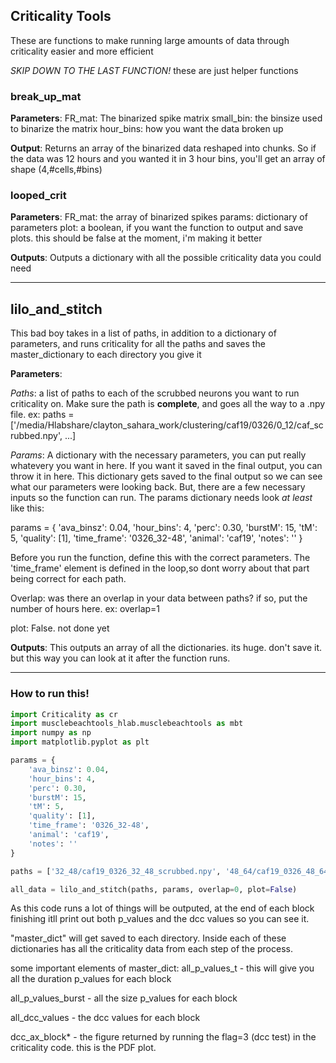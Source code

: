 ## Criticality Tools
These are functions to make running large amounts of data through criticality easier and more efficient 

*SKIP DOWN TO THE LAST FUNCTION!* these are just helper functions

### break_up_mat
**Parameters**:
FR_mat: The binarized spike matrix
small_bin: the binsize used to binarize the matrix
hour_bins: how you want the data broken up

**Output**:
Returns an array of the binarized data reshaped into chunks. So if the data was 12 hours and you wanted it in 3 hour bins, you'll get an array of shape (4,#cells,#bins)

### looped_crit
**Parameters**:
FR_mat: the array of binarized spikes
params: dictionary of parameters
plot: a boolean, if you want the function to output and save plots. this should be false at the moment, i'm making it better

**Outputs**:
Outputs a dictionary with all the possible criticality data you could need


---
## lilo_and_stitch
This bad boy takes in a list of paths, in addition to a dictionary of parameters, and runs criticality for all the paths and saves the master_dictionary to each directory you give it

**Parameters**:


*Paths*: a list of paths to each of the scrubbed neurons you want to run criticality on. Make sure the path is **complete**, and goes all the way to a .npy file. 
ex: paths = ['/media/Hlabshare/clayton_sahara_work/clustering/caf19/0326/0_12/caf_scrubbed.npy', ...]


*Params*:
A dictionary with the necessary parameters, you can put really whatevery you want in here. If you want it saved in the final output, you can throw it in here. This dictionary gets saved to the final output so we can see what our parameters were looking back. But, there are a few necessary inputs so the function can run. The params dictionary needs look *at least* like this:

params = {
    'ava_binsz': 0.04,
    'hour_bins': 4,
    'perc': 0.30,
    'burstM': 15,
    'tM': 5,
    'quality': [1],
    'time_frame': '0326_32-48',
    'animal': 'caf19',
    'notes': ''
}

Before you run the function, define this with the correct parameters. The 'time_frame' element is defined in the loop,so dont worry about that part being correct for each path. 


Overlap: was there an overlap in your data between paths? if so, put the number of hours here. ex: overlap=1


plot: False. not done yet

**Outputs**:
This outputs an array of all the dictionaries. its huge. don't save it. but this way you can look at it after the function runs. 

---

### How to run this!

```python
import Criticality as cr 
import musclebeachtools_hlab.musclebeachtools as mbt 
import numpy as np 
import matplotlib.pyplot as plt 

params = {
    'ava_binsz': 0.04,
    'hour_bins': 4,
    'perc': 0.30,
    'burstM': 15,
    'tM': 5,
    'quality': [1],
    'time_frame': '0326_32-48',
    'animal': 'caf19',
    'notes': ''
}

paths = ['32_48/caf19_0326_32_48_scrubbed.npy', '48_64/caf19_0326_48_64_scrubbed.npy', '64_80/caf19_0326_64_80_scrubbed.npy', '80_96/caf19_0326_80_96_scrubbed.npy', '96_112/caf19_0326_96_112_scrubbed.npy'] 

all_data = lilo_and_stitch(paths, params, overlap=0, plot=False)
```

As this code runs a lot of things will be outputed, at the end of each block finishing itll print out both p_values and the dcc values so you can see it. 


"master_dict" will get saved to each directory. Inside each of these dictionaries has all the criticality data from each step of the process. 

some important elements of master_dict:
all_p_values_t - this will give you all the duration p_values for each block

all_p_values_burst - all the size p_values for each block

all_dcc_values - the dcc values for each block

dcc_ax_block* - the figure returned by running the flag=3 (dcc test) in the criticality code. this is the PDF plot.




